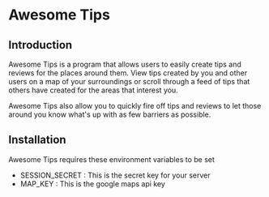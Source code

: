 # Awesome Tips

## Introduction
Awesome Tips is a program that allows users to easily create tips and reviews for the places around them. View tips created by you and other users on a map of your surroundings or scroll through a feed of tips that others have created for the areas that interest you.

Awesome Tips also allow you to quickly fire off tips and reviews to let those around you know what's up with as few barriers as possible.

## Installation
Awesome Tips requires these environment variables to be set
 * SESSION_SECRET : This is the secret key for your server
 * MAP_KEY : This is the google maps api key

